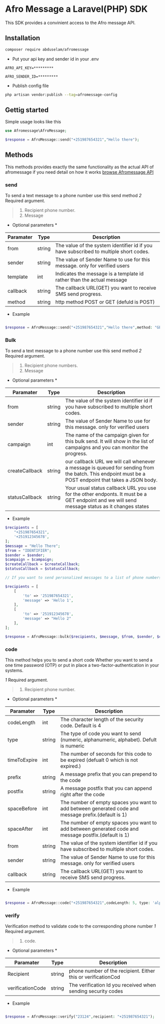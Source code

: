 # Afro Message a Laravel(PHP) SDK

This SDK provides a convinient access to the Afro message API.

## Installation

```bash
composer require abduselam/afromessage
```
* Put your api key and sender id in your .env 

```env
AFRO_API_KEY=*********

AFRO_SENDER_ID=*********
```
* Publish config file

```bash
php artisan vendor:publish --tag=afromessage-config
```
## Gettig started

Simple usage looks like this

```php
use Afromessage\AfroMessage;

$response = AfroMessage::send("+251987654321","Hello there");

```

## Methods

This methods provides exactly the same functionality as the actual API of afromessage if you need detail on how it works [browse Afromessage API](https://afromessage.com/developers) 

### send
To send a text message to a phone number use this send method
*2* Required argument.
>1. Recipient phone number.
>2. Message

* Optional parameters *

| Paramater | Type | Description
| ------ | ------ | ------ |
| from | string | The value of the system identifier id if you have subscribed to multiple short codes.|
| sender | string | The value of Sender Name to use for this message. only for verified users |. You can put it in your .env to be used by default|
| template | int | Indicates the message is a template id rather than the actual message |
| callback | string | The callback URL(GET) you want to receive SMS send progress.
| method | string | http method POST or GET (defuld is POST) |

* Example 
```php

$response = AfroMessage::send("+251987654321","Hello there",method: "GET");

```

### Bulk
To send a text message to a phone number use this send method
*2* Required argument.
>1. Recipient phone numbers.
>2. Message

* Optional parameters *

| Paramater | Type | Description |
| ------ | ------ | ------ |
| from | string | The value of the system identifier id if you have subscribed to multiple short codes.|
| sender | string | The value of Sender Name to use for this message. only for verified users |. You can put it in your .env to be used by default|
| campaign | int | The name of the campaign given for this bulk send. It will show in the list of campaigns and you can monitor the progress. |
| createCallback | string | our callback URL we will call whenever a message is queued for sending from the batch. This endpoint must be a POST endpoint that takes a JSON body. |
| statusCallback | string | Your usual status callback URL you use for the other endponts. It must be a GET endpoint and we will send message status as it changes states |

* Example 
```php
$recipients = [
    "+251987654321",
    '+251912345678',
];
$message = "Hello There";
$from = "IDENTIFIER";
$sender = $sender;
$campaign = $campaign;
$createCallback = $createCallback;
$statusCallback = $statusCallback;

// If you want to send personalized messages to a list of phone numbers.. update the recipients

$recipients = [
    [
        'to' => '251987654321',
        'message' => 'Hello 1',
    ],
    [
        'to' => '251912345678',
        'message' => "Hello 2"
    ],
];

$response = AfroMessage::bulk($recipients, $message, $from, $sender, $campaign, $createCallback, $statusCallback);

```

### code
This method helps you to send a short code Whether you want to send a one time password (OTP) or put in place a two-factor-authentication in your systems.

*1* Required argument.
>1. Recipient phone number.

* Optional parameters *

| Paramater | Type | Description |
| ------ | ------ | ------ |
| codeLength | int | The character length of the security code. Default is 4 |
| type | string | The type of code you want to send (numeric, alphanumeric, alphabet). Defult is numeric |
| timeToExpire | int | The number of seconds for this code to be expired (defualt 0 which is not expired.)|
| prefix | string | A message prefix that you can prepend to the code |
| postfix | string | A message postfix that you can append right after the code |
| spaceBefore | int | The number of empty spaces you want to add between generated code and message prefix.(default is 1) |
| spaceAfter | int | The number of empty spaces you want to add between generated code and message postfix.(default is 1) |
| from | string | The value of the system identifier id if you have subscribed to multiple short codes.|
| sender | string | The value of Sender Name to use for this message. only for verified users |. You can put it in your .env to be used by default.
| callback | string | The callback URL(GET) you want to receive SMS send progress.

* Example
```php

$response = AfroMessage::code("+251987654321",codeLength: 5, type: 'alphanumeric', postfix: "Is your otp");


```

### verify
Verification method to validate code to the corresponding phone number
*1* Required argument.
>1. code.


* Optional parameters *

| Paramater | Type | Description |
| ------ | ------ | ------ |
| Recipient | string | phone number of the recipient. Either this or verificationCod|
| verificationCode | string | The verification Id you received when sending security codes |.

* Example 
```php

$response = AfroMessage::verify("23124",recipient: "+251987654321");

```

